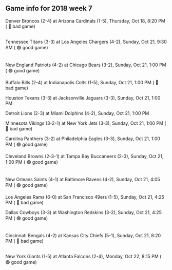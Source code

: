 ## Game info for 2018 week 7
Denver Broncos (2-4) at Arizona Cardinals (1-5), Thursday, Oct 18, 8:20 PM (	:red_circle: bad game)

<br/>Tennessee Titans (3-3) at Los Angeles Chargers (4-2), Sunday, Oct 21, 9:30 AM (	:green_circle: good game)

<br/>New England Patriots (4-2) at Chicago Bears (3-2), Sunday, Oct 21, 1:00 PM (	:green_circle: good game)

Buffalo Bills (2-4) at Indianapolis Colts (1-5), Sunday, Oct 21, 1:00 PM (	:red_circle: bad game)

Houston Texans (3-3) at Jacksonville Jaguars (3-3), Sunday, Oct 21, 1:00 PM

Detroit Lions (2-3) at Miami Dolphins (4-2), Sunday, Oct 21, 1:00 PM

Minnesota Vikings (3-2-1) at New York Jets (3-3), Sunday, Oct 21, 1:00 PM (	:red_circle: bad game)

Carolina Panthers (3-2) at Philadelphia Eagles (3-3), Sunday, Oct 21, 1:00 PM (	:green_circle: good game)

Cleveland Browns (2-3-1) at Tampa Bay Buccaneers (2-3), Sunday, Oct 21, 1:00 PM (	:green_circle: good game)

<br/>New Orleans Saints (4-1) at Baltimore Ravens (4-2), Sunday, Oct 21, 4:05 PM (	:green_circle: good game)

Los Angeles Rams (6-0) at San Francisco 49ers (1-5), Sunday, Oct 21, 4:25 PM (	:red_circle: bad game)

Dallas Cowboys (3-3) at Washington Redskins (3-2), Sunday, Oct 21, 4:25 PM (	:green_circle: good game)

<br/>Cincinnati Bengals (4-2) at Kansas City Chiefs (5-1), Sunday, Oct 21, 8:20 PM (	:red_circle: bad game)

<br/>New York Giants (1-5) at Atlanta Falcons (2-4), Monday, Oct 22, 8:15 PM (	:green_circle: good game)

